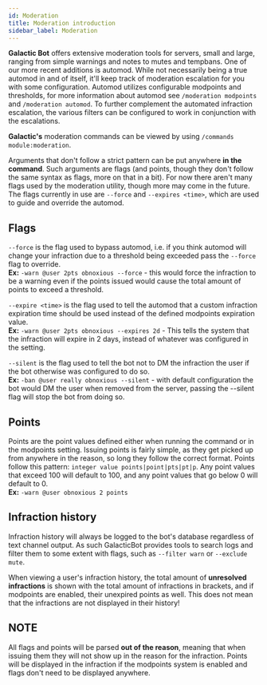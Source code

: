 ```yaml
---
id: Moderation
title: Moderation introduction
sidebar_label: Moderation
---
```


**Galactic Bot** offers extensive moderation tools for servers, small and large, ranging from simple warnings and notes to mutes and tempbans. One of our more recent additions is automod. While not necessarily being a true automod in and of itself, it'll keep track of moderation escalation for you with some configuration. Automod utilizes configurable modpoints and thresholds, for more information about automod see `/moderation modpoints` and `/moderation automod`. To further complement the automated infraction escalation, the various filters can be configured to work in conjunction with the escalations.  

**Galactic's** moderation commands can be viewed by using `/commands module:moderation`.

Arguments that don't follow a strict pattern can be put anywhere **in the command**. Such arguments are flags (and points, though they don't follow the same syntax as flags, more on that in a bit). For now there aren't many flags used by the moderation utility, though more may come in the future. The flags currently in use are `--force` and `--expires <time>`, which are used to guide and override the automod.  

## Flags
`--force` is the flag used to bypass automod, i.e. if you think automod will change your infraction due to a threshold being exceeded pass the `--force` flag to override.  
**Ex:** `-warn @user 2pts obnoxious --force` - this would force the infraction to be a warning even if the points issued would cause the total amount of points to exceed a threshold.  

`--expire <time>` is the flag used to tell the automod that a custom infraction expiration time should be used instead of the defined modpoints expiration value.  
**Ex:** `-warn @user 2pts obnoxious --expires 2d` - This tells the system that the infraction will expire in 2 days, instead of whatever was configured in the setting.  

`--silent` is the flag used to tell the bot not to DM the infraction the user if the bot otherwise was configured to do so.  
**Ex:** `-ban @user really obnoxious --silent` - with default configuration the bot would DM the user when removed from the server, passing the --silent flag will stop the bot from doing so.  

## Points
Points are the point values defined either when running the command or in the modpoints setting. Issuing points is fairly simple, as they get picked up from anywhere in the reason, so long they follow the correct format. Points follow this pattern: `integer value points|point|pts|pt|p`. Any point values that exceed 100 will default to 100, and any point values that go below 0 will default to 0.  
**Ex:** `-warn @user obnoxious 2 points`  

## Infraction history
Infraction history will always be logged to the bot's database regardless of text channel output. As such GalacticBot provides tools to search logs and filter them to some extent with flags, such as `--filter warn` or `--exclude mute`.  

When viewing a user's infraction history, the total amount of **unresolved infractions** is shown with the total amount of infractions in brackets, and if modpoints are enabled, their unexpired points as well. This does not mean that the infractions are not displayed in their history!  

## NOTE
All flags and points will be parsed **out of the reason**, meaning that when issuing them they will not show up in the reason for the infraction. Points will be displayed in the infraction if the modpoints system is enabled and flags don't need to be displayed anywhere.